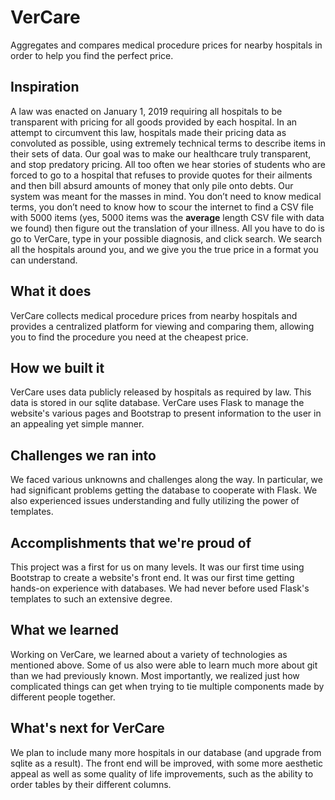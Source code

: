# VerCare
Aggregates and compares medical procedure prices for nearby hospitals in order to help you find the perfect price.

## Inspiration
A law was enacted on January 1, 2019 requiring all hospitals to be transparent with pricing for all goods provided by each hospital. In an attempt to circumvent this law, hospitals made their pricing data as convoluted as possible, using extremely technical terms to describe items in their sets of data. Our goal was to make our healthcare truly transparent, and stop predatory pricing. All too often we hear stories of students who are forced to go to a hospital that refuses to provide quotes for their ailments and then bill absurd amounts of money that only pile onto debts. Our system was meant for the masses in mind. You don’t need to know medical terms, you don’t need to know how to scour the internet to find a CSV file with 5000 items (yes, 5000 items was the **average** length CSV file with data we found) then figure out the translation of your illness. All you have to do is go to VerCare, type in your possible diagnosis, and click search. We search all the hospitals around you, and we give you the true price in a format you can understand.
## What it does
VerCare collects medical procedure prices from nearby hospitals and provides a centralized platform for viewing and comparing them, allowing you to find the procedure you need at the cheapest price.
## How we built it
VerCare uses data publicly released by hospitals as required by law. This data is stored in our sqlite database. VerCare uses Flask to manage the website's various pages and Bootstrap to present information to the user in an appealing yet simple manner. 
## Challenges we ran into
We faced various unknowns and challenges along the way. In particular, we had significant problems getting the database to cooperate with Flask. We also experienced issues understanding and fully utilizing the power of templates.
## Accomplishments that we're proud of
This project was a first for us on many levels. It was our first time using Bootstrap to create a website's front end. It was our first time getting hands-on experience with databases. We had never before used Flask's templates to such an extensive degree.
## What we learned
Working on VerCare, we learned about a variety of technologies as mentioned above. Some of us also were able to learn much more about git than we had previously known. Most importantly, we realized just how complicated things can get when trying to tie multiple components made by different people together.
## What's next for VerCare
We plan to include many more hospitals in our database (and upgrade from sqlite as a result). The front end will be improved, with some more aesthetic appeal as well as some quality of life improvements, such as the ability to order tables by their different columns.
